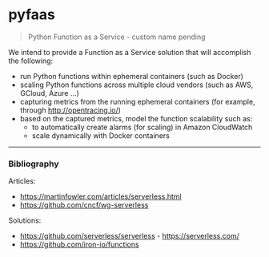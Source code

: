 # pyfaas
> Python Function as a Service - custom name pending

We intend to provide a Function as a Service solution that will accomplish the following:
+ run Python functions within ephemeral containers (such as Docker)
+ scaling Python functions across multiple cloud vendors (such as AWS, GCloud, Azure ...)
+ capturing metrics from the running ephemeral containers (for example, through     http://opentracing.io/)
+ based on the captured metrics, model the function scalability such as:
  + to automatically create alarms (for scaling) in Amazon CloudWatch
  + scale dynamically with Docker containers


---

### Bibliography

Articles:
+ https://martinfowler.com/articles/serverless.html
+ https://github.com/cncf/wg-serverless

Solutions:
+ https://github.com/serverless/serverless - https://serverless.com/
+ https://github.com/iron-io/functions
